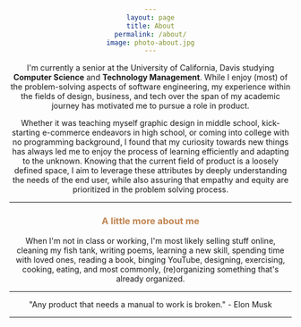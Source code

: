 ```yaml
---
layout: page
title: About
permalink: /about/
image: photo-about.jpg
---
```


I'm currently a senior at the University of California, Davis studying **Computer Science** and **Technology Management**. While I enjoy (most) of the problem-solving aspects of software engineering, my experience within the fields of design, business, and tech over the span of my academic journey has motivated me to pursue a role in product.

Whether it was teaching myself graphic design in middle school, kick-starting e-commerce endeavors in high school, or coming into college with no programming background, I found that my curiosity towards new things has always led me to enjoy the process of learning efficiently and adapting to the unknown. Knowing that the current field of product is a loosely defined space, I aim to leverage these attributes by deeply understanding the needs of the end user, while also assuring that empathy and equity are prioritized in the problem solving process. 

***

<h3 style="color:#c08552;">A little more about me</h3>

When I'm not in class or working, I'm most likely selling stuff online, cleaning my fish tank, writing poems, learning a new skill, spending time with loved ones, reading a book, binging YouTube, designing, exercising, cooking, eating, and most commonly, (re)organizing something that's already organized.

***

<body style="text-align:center;">"Any product that needs a manual to work is broken." - Elon Musk</body>

***


